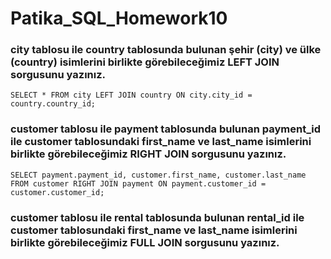
# Patika_SQL_Homework10

### city tablosu ile country tablosunda bulunan şehir (city) ve ülke (country) isimlerini birlikte görebileceğimiz LEFT JOIN sorgusunu yazınız.

``` SELECT * FROM city LEFT JOIN country ON city.city_id = country.country_id; ```

### customer tablosu ile payment tablosunda bulunan payment_id ile customer tablosundaki first_name ve last_name isimlerini birlikte görebileceğimiz RIGHT JOIN sorgusunu yazınız.

``` SELECT payment.payment_id, customer.first_name, customer.last_name FROM customer RIGHT JOIN payment ON payment.customer_id = customer.customer_id; ``` 

### customer tablosu ile rental tablosunda bulunan rental_id ile customer tablosundaki first_name ve last_name isimlerini birlikte görebileceğimiz FULL JOIN sorgusunu yazınız.

```  ```



